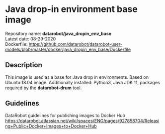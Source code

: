 # Java drop-in environment base image
Repository name: **datarobot/java_dropin_env_base**  
Latest date: 08-29-2020  
Dockerfile: https://github.com/datarobot/datarobot-user-models/blob/master/docker/java_dropin_env_base/Dockerfile

## Description
This image is used as a base for Java drop in environments. 
Based on Ubuntu:18.04 image. Additionally installed: Python3, Java JDK 11, packages required by the **datarobot-drum** tool.

## Guidelines
DataRobot guidelines for publishing images to Docker Hub
https://datarobot.atlassian.net/wiki/spaces/ENG/pages/927858704/Releasing+Public+Docker+Images+to+Docker+Hub